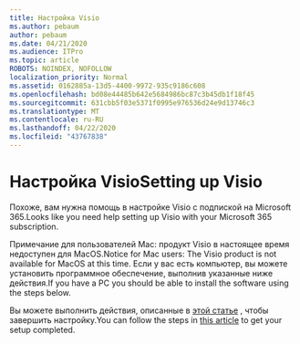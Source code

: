 ```yaml
---
title: Настройка Visio
ms.author: pebaum
author: pebaum
ms.date: 04/21/2020
ms.audience: ITPro
ms.topic: article
ROBOTS: NOINDEX, NOFOLLOW
localization_priority: Normal
ms.assetid: 0162885a-13d5-4400-9972-935c9186c608
ms.openlocfilehash: bd08e44485b642e5684986bc87c3b45db1f18f45
ms.sourcegitcommit: 631cbb5f03e5371f0995e976536d24e9d13746c3
ms.translationtype: MT
ms.contentlocale: ru-RU
ms.lasthandoff: 04/22/2020
ms.locfileid: "43767838"
---
```

# <a name="setting-up-visio"></a><span data-ttu-id="5ba0e-102">Настройка Visio</span><span class="sxs-lookup"><span data-stu-id="5ba0e-102">Setting up Visio</span></span>

<span data-ttu-id="5ba0e-103">Похоже, вам нужна помощь в настройке Visio с подпиской на Microsoft 365.</span><span class="sxs-lookup"><span data-stu-id="5ba0e-103">Looks like you need help setting up Visio with your Microsoft 365 subscription.</span></span>
  
<span data-ttu-id="5ba0e-104">Примечание для пользователей Mac: продукт Visio в настоящее время недоступен для MacOS.</span><span class="sxs-lookup"><span data-stu-id="5ba0e-104">Notice for Mac users: The Visio product is not available for MacOS at this time.</span></span> <span data-ttu-id="5ba0e-105">Если у вас есть компьютер, вы можете установить программное обеспечение, выполнив указанные ниже действия.</span><span class="sxs-lookup"><span data-stu-id="5ba0e-105">If you have a PC you should be able to install the software using the steps below.</span></span>
  
<span data-ttu-id="5ba0e-106">Вы можете выполнить действия, описанные в [этой статье](https://support.office.com/article/f98f21e3-aa02-4827-9167-ddab5b025710.aspx) , чтобы завершить настройку.</span><span class="sxs-lookup"><span data-stu-id="5ba0e-106">You can follow the steps in [this article](https://support.office.com/article/f98f21e3-aa02-4827-9167-ddab5b025710.aspx) to get your setup completed.</span></span> 
  

